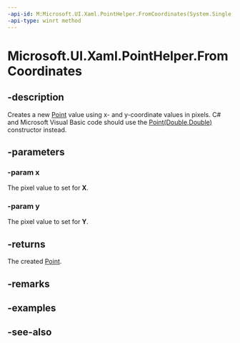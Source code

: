 ```yaml
---
-api-id: M:Microsoft.UI.Xaml.PointHelper.FromCoordinates(System.Single,System.Single)
-api-type: winrt method
---
```


<!-- Method syntax
public Windows.Foundation.Point FromCoordinates(System.Single x, System.Single y)
-->

# Microsoft.UI.Xaml.PointHelper.FromCoordinates

## -description

Creates a new [Point](/uwp/api/windows.foundation.point) value using x- and y-coordinate values in pixels. C# and Microsoft Visual Basic code should use the [Point(Double,Double)](/dotnet/api/windows.foundation.point.-ctor?view=dotnet-uwp-10.0&preserve-view=true) constructor instead.

## -parameters

### -param x

The pixel value to set for **X**.

### -param y

The pixel value to set for **Y**.

## -returns

The created [Point](/uwp/api/windows.foundation.point).

## -remarks

## -examples

## -see-also
